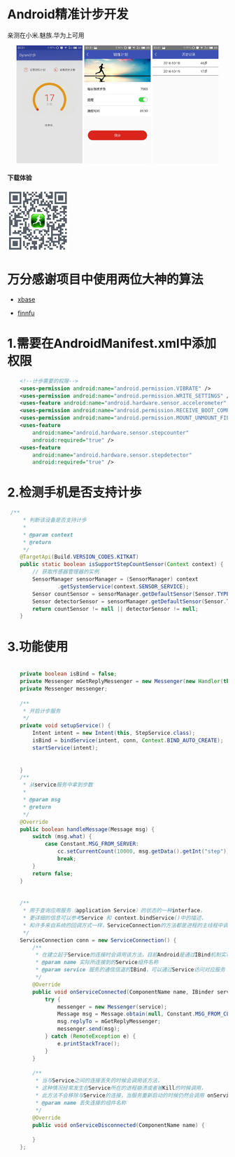 # Android精准计步开发
 亲测在小米.魅族.华为上可用
 <div  align="center">    
<img src="screenshots/主页.jpg" width="30%" height="30%"/>
<img src="screenshots/锻炼计划.jpg" width="30%" height="30%"/>
<img src="screenshots/历史记录.jpg" width="30%" height="30%"/>
</div>

#### 下载体验

![](screenshots/dylanstep.png)


# 万分感谢项目中使用两位大神的算法

 * [xbase](http://www.jianshu.com/p/5d57f7fd84fa)

 * [finnfu](https://github.com/finnfu/stepcount/tree/master/demo%E4%BB%A5%E5%8F%8A%E7%AE%97%E6%B3%95%E6%96%87%E6%A1%A3)

# 1.需要在AndroidManifest.xml中添加权限

```xml
    <!--计歩需要的权限-->
    <uses-permission android:name="android.permission.VIBRATE" />
    <uses-permission android:name="android.permission.WRITE_SETTINGS" />
    <uses-feature android:name="android.hardware.sensor.accelerometer" />
    <uses-permission android:name="android.permission.RECEIVE_BOOT_COMPLETED" />
    <uses-permission android:name="android.permission.MOUNT_UNMOUNT_FILESYSTEMS" />
    <uses-feature
        android:name="android.hardware.sensor.stepcounter"
        android:required="true" />
    <uses-feature
        android:name="android.hardware.sensor.stepdetector"
        android:required="true" />

```
# 2.检测手机是否支持计歩

```java
 /**
     * 判断该设备是否支持计歩
     *
     * @param context
     * @return
     */
    @TargetApi(Build.VERSION_CODES.KITKAT)
    public static boolean isSupportStepCountSensor(Context context) {
        // 获取传感器管理器的实例
        SensorManager sensorManager = (SensorManager) context
                .getSystemService(context.SENSOR_SERVICE);
        Sensor countSensor = sensorManager.getDefaultSensor(Sensor.TYPE_STEP_COUNTER);
        Sensor detectorSensor = sensorManager.getDefaultSensor(Sensor.TYPE_STEP_DETECTOR);
        return countSensor != null || detectorSensor != null;
    }
```

# 3.功能使用

```java
   
    private boolean isBind = false;
    private Messenger mGetReplyMessenger = new Messenger(new Handler(this));
    private Messenger messenger;

    /**
     * 开启计步服务
     */
    private void setupService() {
        Intent intent = new Intent(this, StepService.class);
        isBind = bindService(intent, conn, Context.BIND_AUTO_CREATE);
        startService(intent);


    }
    /**
     * 从service服务中拿到步数
     *
     * @param msg
     * @return
     */
    @Override
    public boolean handleMessage(Message msg) {
        switch (msg.what) {
            case Constant.MSG_FROM_SERVER:
                cc.setCurrentCount(10000, msg.getData().getInt("step"));
                break;
        }
        return false;
    }


    /**
     * 用于查询应用服务（application Service）的状态的一种interface，
     * 更详细的信息可以参考Service 和 context.bindService()中的描述，
     * 和许多来自系统的回调方式一样，ServiceConnection的方法都是进程的主线程中调用的。
     */
    ServiceConnection conn = new ServiceConnection() {
        /**
         * 在建立起于Service的连接时会调用该方法，目前Android是通过IBind机制实现与服务的连接。
         * @param name 实际所连接到的Service组件名称
         * @param service 服务的通信信道的IBind，可以通过Service访问对应服务
         */
        @Override
        public void onServiceConnected(ComponentName name, IBinder service) {
            try {
                messenger = new Messenger(service);
                Message msg = Message.obtain(null, Constant.MSG_FROM_CLIENT);
                msg.replyTo = mGetReplyMessenger;
                messenger.send(msg);
            } catch (RemoteException e) {
                e.printStackTrace();
            }
        }

        /**
         * 当与Service之间的连接丢失的时候会调用该方法，
         * 这种情况经常发生在Service所在的进程崩溃或者被Kill的时候调用，
         * 此方法不会移除与Service的连接，当服务重新启动的时候仍然会调用 onServiceConnected()。
         * @param name 丢失连接的组件名称
         */
        @Override
        public void onServiceDisconnected(ComponentName name) {

        }
    };

```


